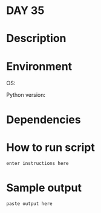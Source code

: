
# DAY 35

# Description

# Environment
OS:

Python version:

# Dependencies

# How to run script
```
enter instructions here
```

# Sample output
```
paste output here
```
